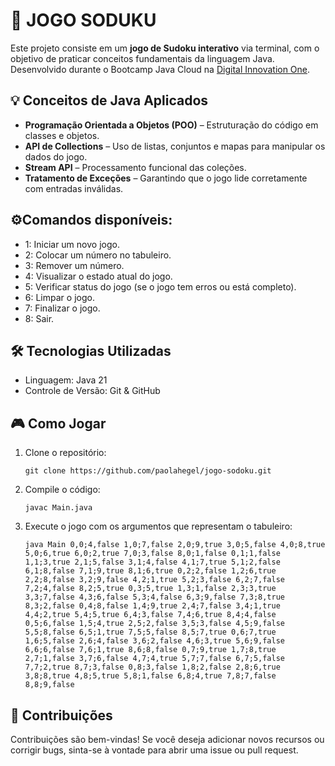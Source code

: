# 🎲 JOGO SODUKU

Este projeto consiste em um **jogo de Sudoku interativo** via terminal, com o objetivo de praticar conceitos fundamentais da linguagem Java. Desenvolvido durante o Bootcamp Java Cloud na [Digital Innovation One](https://www.dio.me/).

## 💡 Conceitos de Java Aplicados

- **Programação Orientada a Objetos (POO)** – Estruturação do código em classes e objetos.
- **API de Collections** – Uso de listas, conjuntos e mapas para manipular os dados do jogo.
- **Stream API** – Processamento funcional das coleções.
- **Tratamento de Exceções** – Garantindo que o jogo lide corretamente com entradas inválidas.

## ⚙️Comandos disponíveis:

- 1: Iniciar um novo jogo.
- 2: Colocar um número no tabuleiro.
- 3: Remover um número.
- 4: Visualizar o estado atual do jogo.
- 5: Verificar status do jogo (se o jogo tem erros ou está completo).
- 6: Limpar o jogo.
- 7: Finalizar o jogo.
- 8: Sair.

## 🛠️ Tecnologias Utilizadas
- Linguagem: Java 21   
- Controle de Versão: Git & GitHub

## 🎮 Como Jogar
1. Clone o repositório:
   ```shell
   git clone https://github.com/paolahegel/jogo-sodoku.git
   ```
2. Compile o código:
   ```shell
   javac Main.java
   ```
3. Execute o jogo com os argumentos que representam o tabuleiro:
   ```shell
   java Main 0,0;4,false 1,0;7,false 2,0;9,true 3,0;5,false 4,0;8,true 5,0;6,true 6,0;2,true 7,0;3,false 8,0;1,false 0,1;1,false 1,1;3,true 2,1;5,false 3,1;4,false 4,1;7,true 5,1;2,false 6,1;8,false 7,1;9,true 8,1;6,true 0,2;2,false 1,2;6,true 2,2;8,false 3,2;9,false 4,2;1,true 5,2;3,false 6,2;7,false 7,2;4,false 8,2;5,true 0,3;5,true 1,3;1,false 2,3;3,true 3,3;7,false 4,3;6,false 5,3;4,false 6,3;9,false 7,3;8,true 8,3;2,false 0,4;8,false 1,4;9,true 2,4;7,false 3,4;1,true 4,4;2,true 5,4;5,true 6,4;3,false 7,4;6,true 8,4;4,false 0,5;6,false 1,5;4,true 2,5;2,false 3,5;3,false 4,5;9,false 5,5;8,false 6,5;1,true 7,5;5,false 8,5;7,true 0,6;7,true 1,6;5,false 2,6;4,false 3,6;2,false 4,6;3,true 5,6;9,false 6,6;6,false 7,6;1,true 8,6;8,false 0,7;9,true 1,7;8,true 2,7;1,false 3,7;6,false 4,7;4,true 5,7;7,false 6,7;5,false 7,7;2,true 8,7;3,false 0,8;3,false 1,8;2,false 2,8;6,true 3,8;8,true 4,8;5,true 5,8;1,false 6,8;4,true 7,8;7,false 8,8;9,false
   ```

## 🤝 Contribuições
Contribuições são bem-vindas! Se você deseja adicionar novos recursos ou corrigir bugs, sinta-se à vontade para abrir uma issue ou pull request.
